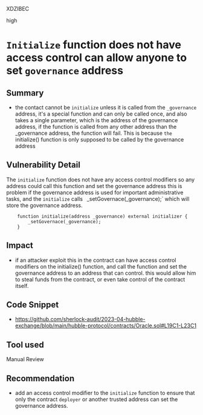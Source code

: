 XDZIBEC

high

# `Initialize` function does not have access control can allow anyone to set `governance` address

## Summary
- the contact cannot be `initialize` unless it is called from the `_governance` address, it's a special function and  can only be called once, and also takes a single parameter, which is the address of the governance address, if the  function is called from any other address  than the _governance address, the function will fail. This is because `the` initialize() function is only supposed to be called by the governance address 
## Vulnerability Detail
The `initialize` function does not have any access control modifiers so any address could call this function and set the governance address this is problem if the governance address is used for important administrative tasks, and the `initialize` calls ` `_setGovernace(_governance);` which will store the governance address.
```solidity
    function initialize(address _governance) external initializer {
        _setGovernace(_governance);
    }
```
## Impact
-  if an attacker exploit this in the contract can have  access control modifiers on the initialize() function, and call the function and set the governance address to an address that can control. this would allow him to steal funds from the contract, or even take control of the contract itself.
## Code Snippet
- https://github.com/sherlock-audit/2023-04-hubble-exchange/blob/main/hubble-protocol/contracts/Oracle.sol#L19C1-L23C1
## Tool used

Manual Review

## Recommendation
- add an access control modifier to the `initialize` function to ensure that only the contract `deployer` or another trusted address can set the governance address.